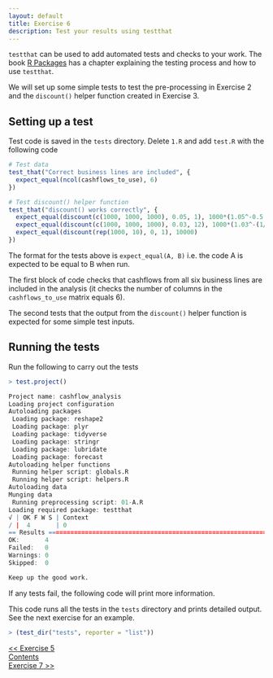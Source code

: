 ```yaml
---
layout: default
title: Exercise 6
description: Test your results using testthat
---
```


`testthat` can be used to add automated tests and checks to your work.  The book [R Packages](http://r-pkgs.had.co.nz/tests.html) has a chapter explaining the testing process and how to use `testthat`.

We will set up some simple tests to test the pre-processing in Exercise 2 and the `discount()` helper function created in Exercise 3.

## Setting up a test

Test code is saved in the `tests` directory.  Delete `1.R` and add `test.R` with the following code

```R
# Test data
test_that("Correct business lines are included", {
  expect_equal(ncol(cashflows_to_use), 6)
})

# Test discount() helper function
test_that("discount() works correctly", {
  expect_equal(discount(c(1000, 1000, 1000), 0.05, 1), 1000*(1.05^-0.5 + 1.05^-1.5 + 1.05^-2.5))
  expect_equal(discount(c(1000, 1000, 1000), 0.03, 12), 1000*(1.03^-(1/24) + 1.03^-(1/12 + 1/24) + 1.03^-(2/12 + 1/24)))
  expect_equal(discount(rep(1000, 10), 0, 1), 10000)
})
```

The format for the tests above is `expect_equal(A, B)` i.e. the code A is expected to be equal to B when run.

The first block of code checks that cashflows from all six business lines are included in the analysis (it checks the number of columns in the `cashflows_to_use` matrix equals 6).

The second tests that the output from the `discount()` helper function is expected for some simple test inputs.

## Running the tests

Run the following to carry out the tests

```R
> test.project()

Project name: cashflow_analysis
Loading project configuration
Autoloading packages
 Loading package: reshape2
 Loading package: plyr
 Loading package: tidyverse
 Loading package: stringr
 Loading package: lubridate
 Loading package: forecast
Autoloading helper functions
 Running helper script: globals.R
 Running helper script: helpers.R
Autoloading data
Munging data
 Running preprocessing script: 01-A.R
Loading required package: testthat
√ | OK F W S | Context
/ |  4       | 0
== Results =====================================================================
OK:       4
Failed:   0
Warnings: 0
Skipped:  0

Keep up the good work.
```

If any tests fail, the following code will print more information.  

This code runs all the tests in the `tests` directory and prints detailed output.  See the next exercise for an example.

```R
> (test_dir("tests", reporter = "list"))
```

<div class="nav">
  <div class="back"><a href="./exercise5"><< Exercise 5</a></div>
  <div class="contents"><a href="./index.html#contents">Contents</a></div>
  <div class="forward"><a href="./exercise7">Exercise 7 >></a></div>
</div>
